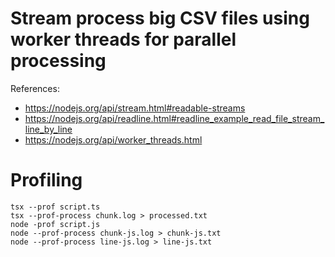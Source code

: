 # Stream process big CSV files using worker threads for parallel processing

References:
- https://nodejs.org/api/stream.html#readable-streams
- https://nodejs.org/api/readline.html#readline_example_read_file_stream_line_by_line
- https://nodejs.org/api/worker_threads.html

# Profiling

``` shell
tsx --prof script.ts
tsx --prof-process chunk.log > processed.txt
node -prof script.js
node --prof-process chunk-js.log > chunk-js.txt
node --prof-process line-js.log > line-js.txt
```
